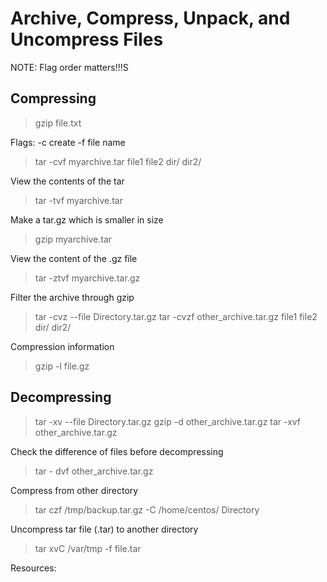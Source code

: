 # Archive, Compress, Unpack, and Uncompress Files

NOTE: Flag order matters!!!S

## Compressing

> gzip file.txt

Flags: -c create -f file name
> tar -cvf myarchive.tar file1 file2 dir/ dir2/

View the contents of the tar
> tar -tvf myarchive.tar

Make a tar.gz which is smaller in size
> gzip myarchive.tar

View the content of the .gz file
> tar -ztvf myarchive.tar.gz

Filter the archive through gzip
> tar -cvz --file Directory.tar.gz
> tar -cvzf other_archive.tar.gz  file1 file2 dir/ dir2/

Compression information
> gzip -l file.gz

## Decompressing

> tar -xv --file Directory.tar.gz
> gzip -d other_archive.tar.gz
> tar -xvf other_archive.tar.gz

Check the difference of files before decompressing
> tar - dvf other_archive.tar.gz

Compress from other directory
> tar czf /tmp/backup.tar.gz -C /home/centos/ Directory

Uncompress tar file (.tar) to another directory
> tar xvC /var/tmp -f file.tar

Resources:
